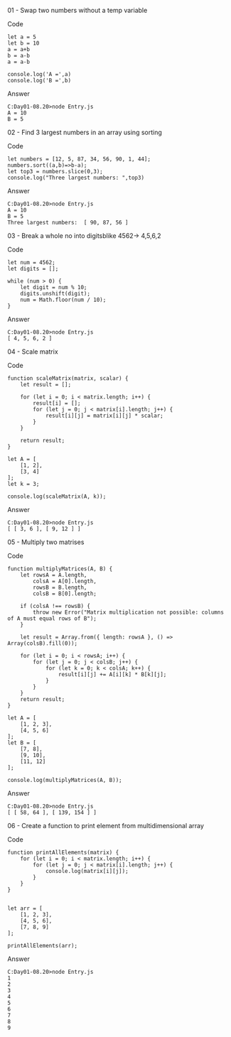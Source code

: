 01 - Swap two numbers without a temp variable

Code
```
let a = 5
let b = 10
a = a+b
b = a-b
a = a-b

console.log('A =',a)
console.log('B =',b)
```
Answer
```
C:Day01-08.20>node Entry.js
A = 10
B = 5
```

02 - Find 3 largest numbers in an array using sorting

Code
```
let numbers = [12, 5, 87, 34, 56, 90, 1, 44];
numbers.sort((a,b)=>b-a);
let top3 = numbers.slice(0,3);
console.log("Three largest numbers: ",top3)
```
Answer
```
C:Day01-08.20>node Entry.js
A = 10
B = 5
Three largest numbers:  [ 90, 87, 56 ]
```

03 - Break a whole no into digitsblike 4562-> 4,5,6,2

Code
```
let num = 4562;
let digits = [];

while (num > 0) {
    let digit = num % 10;        
    digits.unshift(digit); 
    num = Math.floor(num / 10); 
}

```
Answer
```
C:Day01-08.20>node Entry.js
[ 4, 5, 6, 2 ]
```

04 - Scale matrix

Code
```
function scaleMatrix(matrix, scalar) {
    let result = [];

    for (let i = 0; i < matrix.length; i++) {
        result[i] = [];
        for (let j = 0; j < matrix[i].length; j++) {
            result[i][j] = matrix[i][j] * scalar; 
        }
    }

    return result;
}

let A = [
    [1, 2],
    [3, 4]
];
let k = 3;

console.log(scaleMatrix(A, k));
```
Answer
```
C:Day01-08.20>node Entry.js
[ [ 3, 6 ], [ 9, 12 ] ]
```

05 - Multiply two matrises

Code
```
function multiplyMatrices(A, B) {
    let rowsA = A.length,
        colsA = A[0].length,
        rowsB = B.length,
        colsB = B[0].length;

    if (colsA !== rowsB) {
        throw new Error("Matrix multiplication not possible: columns of A must equal rows of B");
    }

    let result = Array.from({ length: rowsA }, () => Array(colsB).fill(0));

    for (let i = 0; i < rowsA; i++) {
        for (let j = 0; j < colsB; j++) {
            for (let k = 0; k < colsA; k++) {
                result[i][j] += A[i][k] * B[k][j];
            }
        }
    }
    return result;
}

let A = [
    [1, 2, 3],
    [4, 5, 6]
];
let B = [
    [7, 8],
    [9, 10],
    [11, 12]
];

console.log(multiplyMatrices(A, B));

```
Answer
```
C:Day01-08.20>node Entry.js
[ [ 58, 64 ], [ 139, 154 ] ]
```

06 - Create a function to print element from multidimensional array 

Code
```
function printAllElements(matrix) {
    for (let i = 0; i < matrix.length; i++) {
        for (let j = 0; j < matrix[i].length; j++) {
            console.log(matrix[i][j]);
        }
    }
}


let arr = [
    [1, 2, 3],
    [4, 5, 6],
    [7, 8, 9]
];

printAllElements(arr);
```
Answer
```
C:Day01-08.20>node Entry.js
1
2
3
4
5
6
7
8
9

```
